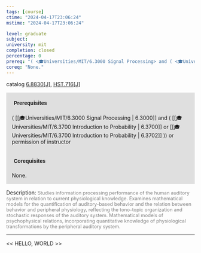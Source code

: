 ```yaml
---
tags: [course]
ctime: "2024-04-17T23:06:24"
mstime: "2024-04-17T23:06:24"

level: graduate
subject: 
university: mit
completion: closed
percentage: 0
prereq: "( <🎓Universities/MIT/6.3000 Signal Processing> and ( <🎓Universities/MIT/6.3700 Introduction to Probability> or <🎓Universities/MIT/6.3700 Introduction to Probability> )) or permission of instructor"
coreq: "None."
---
```


catalog [6.8830[J]](http://student.mit.edu/catalog/m6d.html#6.8830), [HST.716[J]](http://student.mit.edu/catalog/mHSTb.html#HST.716)

<span style="display: block; padding: 15px; background-color: rgb(100, 100, 100, 0.2);"><font id="m_prereq3427_0" style="display: block; font-family: Arial, sans-serif; font-weight: bold; padding: 5px">Prerequisites</font><br><span id="prereq3427_0">( [[🎓Universities/MIT/6.3000 Signal Processing | 6.3000]] and ( [[🎓Universities/MIT/6.3700 Introduction to Probability | 6.3700]] or [[🎓Universities/MIT/6.3700 Introduction to Probability | 6.3702]] )) or permission of instructor</span></span>
<span style="display: block; padding: 15px; background-color: rgb(100, 100, 100, 0.2);"><font id="m_coreq3427_0" style="display: block; font-family: Arial, sans-serif; font-weight: bold; padding: 5px">Corequisites</font><br><span id="coreq3427_0">None.</span></span>

<font style="">Description:</font>
<font style="color: grey; font-size: 0.8rem;">Studies information processing performance of the human auditory system in relation to current physiological knowledge. Examines mathematical models for the quantification of auditory-based behavior and the relation between behavior and peripheral physiology, reflecting the tono-topic organization and stochastic responses of the auditory system. Mathematical models of psychophysical relations, incorporating quantitative knowledge of physiological transformations by the peripheral auditory system.</font>



---

<< HELLO, WORLD >>
